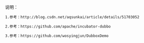说明：
	
	1.参考：http://blog.csdn.net/aqsunkai/article/details/51703052
	
	2.参考：https://github.com/apache/incubator-dubbo
	
	3.参考：https://github.com/wosyingjun/DubboxDemo

